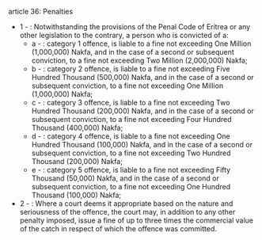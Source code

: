 article 36: Penalties

<ul>
			<li>1 - : Notwithstanding the provisions of the Penal Code of Eritrea or any other legislation to the contrary, a person who is convicted of a:<ul>
						<li>a - : category 1 offence, is liable to a fine not exceeding One Million (1,000,000) Nakfa, and in the case of a second or subsequent conviction, to a fine not exceeding Two Million (2,000,000) Nakfa;<ul>
						</ul></li>						<li>b - : category 2 offence, is liable to a fine not exceeding Five Hundred Thousand (500,000) Nakfa, and in the case of a second or subsequent conviction, to a fine not exceeding One Million (1,000,000) Nakfa;<ul>
						</ul></li>						<li>c - : category 3 offence, is liable to a fine not exceeding Two Hundred Thousand (200,000) Nakfa, and in the case of a second or subsequent conviction, to a fine not exceeding Four Hundred Thousand (400,000) Nakfa;<ul>
						</ul></li>						<li>d - : category 4 offence, is liable to a fine not exceeding One Hundred Thousand (100,000) Nakfa, and in the case of a second or subsequent conviction, to a fine not exceeding Two Hundred Thousand (200,000) Nakfa;<ul>
						</ul></li>						<li>e - : category 5 offence, is liable to a fine not exceeding Fifty Thousand (50,000) Nakfa, and in the case of a second or subsequent conviction, to a fine not exceeding One Hundred Thousand (100,000) Nakfa;<ul>
						</ul></li>			</ul></li>			<li>2 - : Where a court deems it appropriate based on the nature and seriousness of the offence, the court may, in addition to any other penalty imposed, issue a fine of up to three times the commercial value of the catch in respect of which the offence was committed.<ul>
			</ul></li></ul>